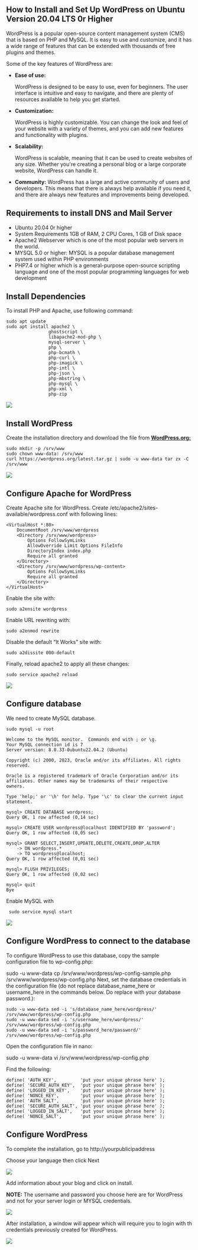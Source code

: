 ## **How to Install and Set Up WordPress on Ubuntu Version 20.04 LTS 0r Higher**

WordPress is a popular open-source content management system (CMS) that is based on PHP and MySQL. It is easy to use and customize, and it has a wide range of features that can be extended with thousands of free plugins and themes.

Some of the key features of WordPress are:

- **Ease of use:** 
  
  WordPress is designed to be easy to use, even for beginners. The user interface is intuitive and easy to navigate, and there are plenty of resources available to help you get started.

- **Customization:**
  
  WordPress is highly customizable. You can change the look and feel of your website with a variety of themes, and you can add new features and functionality with plugins.

- **Scalability:**

  WordPress is scalable, meaning that it can be used to create websites of any size. Whether you're creating a personal blog or a large corporate website, WordPress can handle it.

- **Community:**
  WordPress has a large and active community of users and developers. This means that there is always help available if you need it, and there are always new features and improvements being developed.

## **Requirements to install DNS and Mail Server**

- Ubuntu 20.04 0r higher
- System Requirements 1GB of RAM, 2 CPU Cores, 1 GB of Disk space
- Apache2 Webserver which  is one of the most popular web servers in the world.
- MYSQL 5.0 or higher: MYSQL is a popular database management system used within PHP environments
- PHP7.4 or higher which is a general-purpose open-source scripting language and one of the most popular programming languages for web development

## **Install Dependencies**

To install PHP and Apache, use following command:

    sudo apt update
    sudo apt install apache2 \
                    ghostscript \
                    libapache2-mod-php \
                    mysql-server \
                    php \
                    php-bcmath \
                    php-curl \
                    php-imagick \
                    php-intl \
                    php-json \
                    php-mbstring \
                    php-mysql \
                    php-xml \
                    php-zip

![](./assets/word-1.png)

## **Install WordPress**

Create the installation directory and download the file from <a href="http://wordpress.org/"><b>WordPress.org:</b></a> 

    sudo mkdir -p /srv/www
    sudo chown www-data: /srv/www
    curl https://wordpress.org/latest.tar.gz | sudo -u www-data tar zx -C /srv/www

![](./assets/word-2.png)

## **Configure Apache for WordPress**

Create Apache site for WordPress. Create /etc/apache2/sites-available/wordpress.conf with following lines:

    <VirtualHost *:80>
        DocumentRoot /srv/www/wordpress
        <Directory /srv/www/wordpress>
            Options FollowSymLinks
            AllowOverride Limit Options FileInfo
            DirectoryIndex index.php
            Require all granted
        </Directory>
        <Directory /srv/www/wordpress/wp-content>
            Options FollowSymLinks
            Require all granted
        </Directory>
    </VirtualHost>

Enable the site with:

    sudo a2ensite wordpress

Enable URL rewriting with:

    sudo a2enmod rewrite

Disable the default “It Works” site with:

    sudo a2dissite 000-default

Finally, reload apache2 to apply all these changes:

    sudo service apache2 reload

![](./assets/word-3.png)

## **Configure database**

We need to create MySQL database.

    sudo mysql -u root

    Welcome to the MySQL monitor.  Commands end with ; or \g.
    Your MySQL connection id is 7
    Server version: 8.0.33-0ubuntu22.04.2 (Ubuntu)

    Copyright (c) 2000, 2023, Oracle and/or its affiliates. All rights reserved.

    Oracle is a registered trademark of Oracle Corporation and/or its
    affiliates. Other names may be trademarks of their respective
    owners.

    Type 'help;' or '\h' for help. Type '\c' to clear the current input statement.

    mysql> CREATE DATABASE wordpress;
    Query OK, 1 row affected (0,14 sec)

    mysql> CREATE USER wordpress@localhost IDENTIFIED BY 'password';
    Query OK, 1 row affected (0,05 sec)

    mysql> GRANT SELECT,INSERT,UPDATE,DELETE,CREATE,DROP,ALTER
        -> ON wordpress.*
        -> TO wordpress@localhost;
    Query OK, 1 row affected (0,01 sec)

    mysql> FLUSH PRIVILEGES;
    Query OK, 1 row affected (0,02 sec)

    mysql> quit
    Bye

Enable MySQL with
    
     sudo service mysql start

![](./assets/word-4.png)

## **Configure WordPress to connect to the database**

To configure WordPress to use this database, copy the sample configuration file to wp-config.php:

sudo -u www-data cp /srv/www/wordpress/wp-config-sample.php /srv/www/wordpress/wp-config.php
Next, set the database credentials in the configuration file (do not replace database_name_here or username_here in the commands below. Do replace <your-password> with your database password.):

    sudo -u www-data sed -i 's/database_name_here/wordpress/' /srv/www/wordpress/wp-config.php
    sudo -u www-data sed -i 's/username_here/wordpress/' /srv/www/wordpress/wp-config.php
    sudo -u www-data sed -i 's/password_here/password/' /srv/www/wordpress/wp-config.php

Open the configuration file in nano:

sudo -u www-data vi /srv/www/wordpress/wp-config.php

Find the following:

    define( 'AUTH_KEY',         'put your unique phrase here' );
    define( 'SECURE_AUTH_KEY',  'put your unique phrase here' );
    define( 'LOGGED_IN_KEY',    'put your unique phrase here' );
    define( 'NONCE_KEY',        'put your unique phrase here' );
    define( 'AUTH_SALT',        'put your unique phrase here' );
    define( 'SECURE_AUTH_SALT', 'put your unique phrase here' );
    define( 'LOGGED_IN_SALT',   'put your unique phrase here' );
    define( 'NONCE_SALT',       'put your unique phrase here' );

## **Configure WordPress**

To complete the installation, go to http://yourpublicipaddress

Choose your language then click Next

![](./assets/word-5.png)

Add information about your blog and click on install.

**NOTE:** The username and password you choose here are for WordPress and not for your server login or MYSQL credentials.

![](./assets/word-6.png)

After installation, a window will appear which will require you to login with th credentials previously created for WordPress.

![](./assets/word-7.png)





